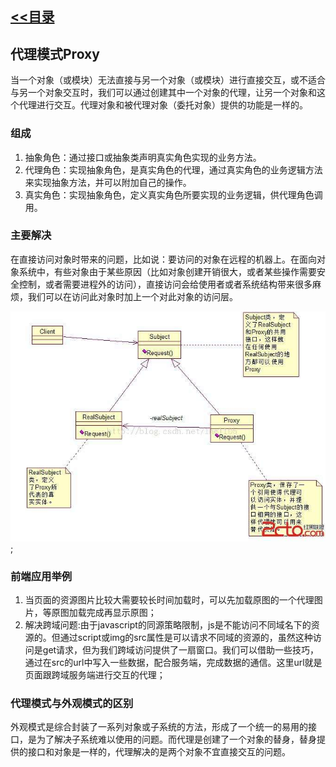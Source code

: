 ## [<<目录](https://github.com/snsart/blog/blob/master/README.md)

## 代理模式Proxy
当一个对象（或模块）无法直接与另一个对象（或模块）进行直接交互，或不适合与另一个对象交互时，我们可以通过创建其中一个对象的代理，让另一个对象和这个代理进行交互。代理对象和被代理对象（委托对象）提供的功能是一样的。

### 组成
1. 抽象角色：通过接口或抽象类声明真实角色实现的业务方法。
2. 代理角色：实现抽象角色，是真实角色的代理，通过真实角色的业务逻辑方法来实现抽象方法，并可以附加自己的操作。
3. 真实角色：实现抽象角色，定义真实角色所要实现的业务逻辑，供代理角色调用。

### 主要解决
在直接访问对象时带来的问题，比如说：要访问的对象在远程的机器上。在面向对象系统中，有些对象由于某些原因（比如对象创建开销很大，或者某些操作需要安全控制，或者需要进程外的访问），直接访问会给使用者或者系统结构带来很多麻烦，我们可以在访问此对象时加上一个对此对象的访问层。

![代理模式示意图](https://github.com/snsart/blog/blob/master/diary/images/2018122101.jpg);

### 前端应用举例
1. 当页面的资源图片比较大需要较长时间加载时，可以先加载原图的一个代理图片，等原图加载完成再显示原图；
2. 解决跨域问题:由于javascript的同源策略限制，js是不能访问不同域名下的资源的。但通过script或img的src属性是可以请求不同域的资源的，虽然这种访问是get请求，但为我们跨域访问提供了一扇窗口。我们可以借助一些技巧，通过在src的url中写入一些数据，配合服务端，完成数据的通信。这里url就是页面跟跨域服务端进行交互的代理；

### 代理模式与外观模式的区别
外观模式是综合封装了一系列对象或子系统的方法，形成了一个统一的易用的接口，是为了解决子系统难以使用的问题。而代理是创建了一个对象的替身，替身提供的接口和对象是一样的，代理解决的是两个对象不宜直接交互的问题。